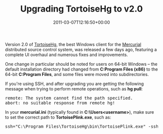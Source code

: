 ﻿---
title: Upgrading TortoiseHg to v2.0
date: 2011-03-07T12:16:50+00:00
---
Version 2.0 of <a href="http://tortoisehg.bitbucket.org/" target="_blank">TortoiseHg</a>, the best Windows client for the <a href="http://mercurial.selenic.com/" target="_blank">Mercurial</a> distributed source control system, was released a few days ago, featuring a complete UI overhaul and numerous fixes and improvements.

One change in particular should be noted for users on 64-bit Windows &ndash; the default installation directory had changed from **C:Program Files (x86)** to the 64-bit **C:Program Files**, and some files were moved into subdirectories.

If you're using SSH, and after upgrading you are getting the following message when trying to perform remote operations, such as **hg pull**:

<pre>remote: The system cannot find the path specified.
abort: no suitable response from remote hg!</pre>

In your **mercurial.ini** (typically found in **C:\Users\<username>**), make sure to set the correct path to **TortoisePlink.exe**, such as:

<pre>ssh="C:\Program Files\TortoiseHg\bin\TortoisePlink.exe" -ssh -i "C:\private.ppk"</pre>
